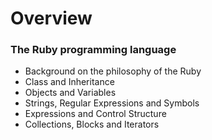 # Overview

### The Ruby programming language
- Background on the philosophy of the Ruby
- Class and Inheritance
- Objects and Variables
- Strings, Regular Expressions and Symbols
- Expressions and Control Structure
- Collections, Blocks and Iterators

